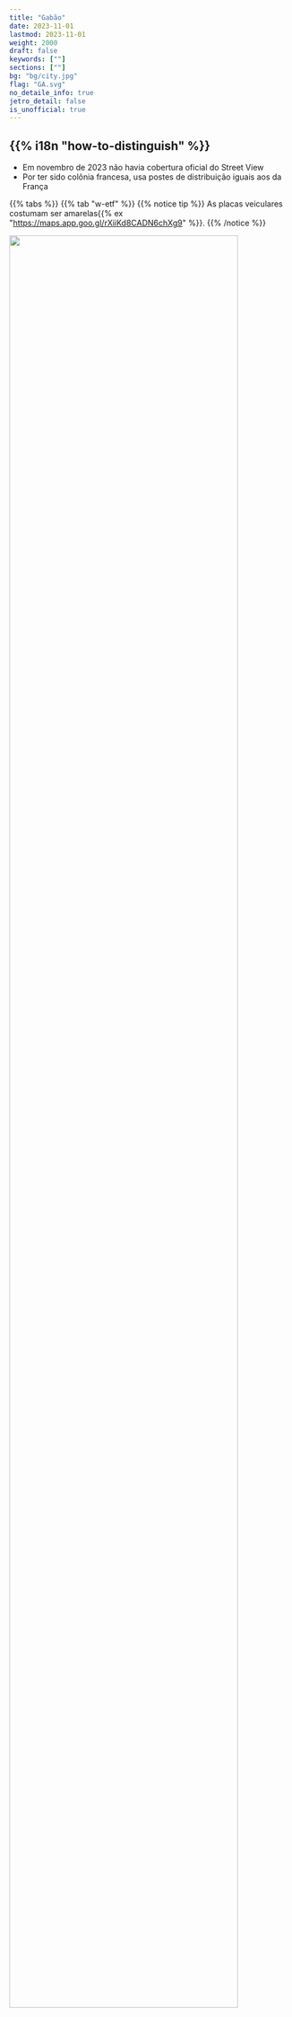 ```yaml
---
title: "Gabão"
date: 2023-11-01
lastmod: 2023-11-01
weight: 2000
draft: false
keywords: [""]
sections: [""]
bg: "bg/city.jpg"
flag: "GA.svg"
no_detaile_info: true
jetro_detail: false
is_unofficial: true
---
```


<div class="main-desciption country-description">
    <h2 class="section-title">{{% i18n "how-to-distinguish" %}}</h2>
    <ul class="rule-list">
        <li>Em novembro de 2023 não havia cobertura oficial do Street View</li>
        <li>Por ter sido colônia francesa, usa postes de distribuição iguais aos da França</li>
    </ul>
</div>

{{% tabs %}}
{{% tab "w-etf" %}}
{{% notice tip %}}
As placas veiculares costumam ser <span class="quiz">amarelas</span>{{% ex "https://maps.app.goo.gl/rXiiKd8CADN6chXg9" %}}.
{{% /notice %}}
<div class="googlemap-if no-margin">
<img src="/rule/africa/gabon/960px-POG-Street_1.jpg" width="90%" />
</div>

{{% /tab %}}
{{% /tabs %}}

